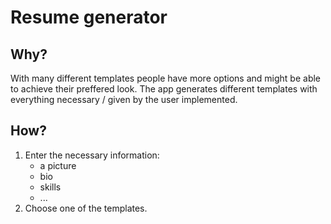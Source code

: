 # Resume generator

## Why?

With many different templates people have more options and might be able to achieve their preffered look.
The app generates different templates with everything necessary / given by the user implemented.

## How?

1. Enter the necessary information:
    - a picture
    - bio
    - skills
    - ...
2. Choose one of the templates.
